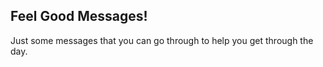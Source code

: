 Feel Good Messages!
--

Just some messages that you can go through to help you get through the day. 